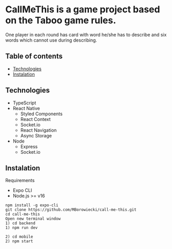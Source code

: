 # CallMeThis is a game project based on the Taboo game rules.
One player in each round has card with word he/she has to describe and six words which cannot use during describing.

## Table of contents
- [Technologies](#technologies)
- [Instalation](#instalation)

## Technologies
- TypeScript
- React Native
  - Styled Components
  - React Context
  - Socket.io
  - React Navigation
  - Async Storage
- Node
  - Express
  - Socket.io
  
## Instalation
Requirements
- Expo CLI
- Node.js >= v16

```
npm install -g expo-cli
git clone https://github.com/MBorowiecki/call-me-this.git
cd call-me-this
Open new terminal window
1) cd backend
1) npm run dev

2) cd mobile
2) npm start
```
